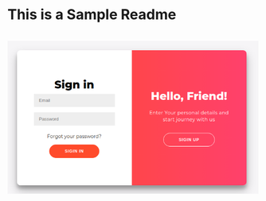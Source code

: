 <h1>This is a Sample Readme</h1>


<br />
<img src = "https://github.com/yuvapathi2306/Sample_Evvi/blob/main/Screenshot%20from%202024-02-16%2012-43-10.png" alt="Image" >
